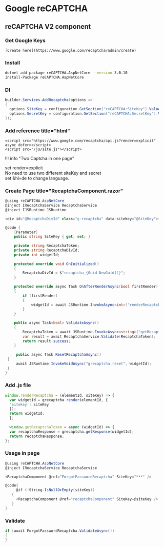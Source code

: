# Google reCAPTCHA

## reCAPTCHA V2 component

### Get Google Keys
```
[Create here](https://www.google.com/recaptcha/admin/create)
```

### Install
``` sh
dotnet add package reCAPTCHA.AspNetCore --version 3.0.10
Install-Package reCAPTCHA.AspNetCore 
```

### DI
``` cs title="program.cs"
builder.Services.AddRecaptcha(options =>
{
  options.SiteKey = configuration.GetSection("reCAPTCHA:SiteKey").Value;
  options.SecretKey = configuration.GetSection("reCAPTCHA:SecretKey").Value;
});
```

### Add reference  title="html"
```
<script src="https://www.google.com/recaptcha/api.js?render=explicit" async defer></script>
<script src="/js/site.js"></script>
```

!!! info "Two Captcha in one page"    

  set render=explicit  
  No need to use two different siteKey and secret  
  set &hl=de to change language.  
  

### Create Page title="RecaptchaComponent.razor"
``` cs
@using reCAPTCHA.AspNetCore
@inject IRecaptchaService RecaptchaService
@inject IJSRuntime JSRuntime

<div id="@RecaptchaDivId" class="g-recaptcha" data-sitekey="@SiteKey"></div>

@code {
	[Parameter]
	public string SiteKey { get; set; }
	
	private string RecaptchaToken;
	private string RecaptchaDivId;
	private int widgetId;
	
	protected override void OnInitialized()
	{
	    RecaptchaDivId = $"recaptcha_{Guid.NewGuid()}";
	}
	
	protected override async Task OnAfterRenderAsync(bool firstRender)
	{
	    if (firstRender)
	    {
	        widgetId = await JSRuntime.InvokeAsync<int>("renderRecaptcha", RecaptchaDivId, SiteKey);
	    }
	}
	
	public async Task<bool> ValidateAsync()
	{
	    RecaptchaToken = await JSRuntime.InvokeAsync<string>("getRecaptchaToken", widgetId);
	    var result = await RecaptchaService.Validate(RecaptchaToken);
	    return result.success;
	}
	
	 public async Task ResetRecaptchaAsync()
 {
     await JSRuntime.InvokeVoidAsync("grecaptcha.reset", widgetId);
 }
}
```

### Add .js file
```js
window.renderRecaptcha = (elementId, siteKey) => {
  var widgetId = grecaptcha.render(elementId, {
  'sitekey': siteKey
  });
  return widgetId;
  };
  
  window.getRecaptchaToken = async (widgetId) => {
  var recaptchaResponse = grecaptcha.getResponse(widgetId);
  return recaptchaResponse;
};
```

### Usage in page
``` csharp
@using reCAPTCHA.AspNetCore
@inject IRecaptchaService RecaptchaService

<RecaptchaComponent @ref="ForgotPasswordRecaptcha" SiteKey="***" />

@code{
	 @if (!String.IsNullOrEmpty(siteKey))
   {
     <RecaptchaComponent @ref="recaptchaComponent" SiteKey=@siteKey />
   }
}
```

### Validate
``` cs
if (await ForgotPasswordRecaptcha.ValidateAsync())
{
}
```
